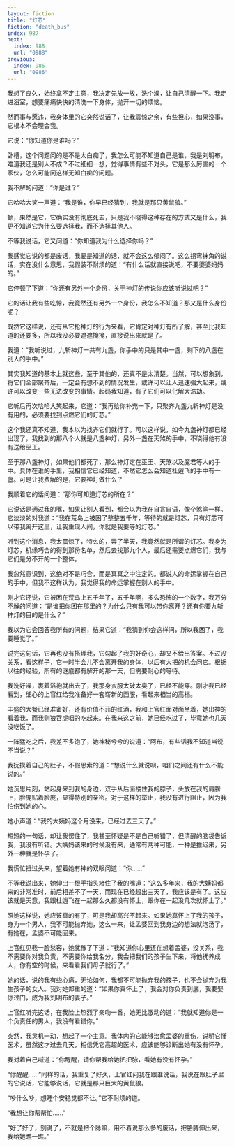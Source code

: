 ```yaml
---
layout: fiction
title: "灯芯"
fiction: "death_bus"
index: 987
next:
  index: 988
  url: "0988"
previous:
  index: 986
  url: "0986"
---
```

我想了良久，始终拿不定主意，我决定先放一放，洗个澡，让自己清醒一下。我走进浴室，想要痛痛快快的清洗一下身体，抛开一切的烦恼。

然而事与愿违，我身体里的它突然说话了，让我震惊之余，有些担心，如果没事，它根本不会理会我。

它说：“你知道你是谁吗？”

卧槽，这个问题问的是不是太白痴了，我怎么可能不知道自己是谁，我是刘明布，难道我还是别人不成？不过细细一想，觉得事情有些不对头，它是那么厉害的一个家伙，怎么可能问这样无知白痴的问题。

我不解的问道：“你是谁？”

它哈哈大笑一声道：“我是谁，你早已经猜到，我就是那只黄鼠狼。”

额，果然是它，它确实没有彻底死去，只是我不晓得这种存在的方式又是什么，我更不知道它为什么要选择我，而不选择其他人。

不等我说话，它又问道：“你知道我为什么选择你吗？”

我感觉它说的都是废话，我要是知道的话，就不会这么郁闷了。这么拐弯抹角的说话，实在没什么意思，我假装不耐烦的道：“有什么话就直接说吧，不要婆婆妈妈的。”

它停顿了下道：“你还有另外一个身份，关于神灯的传说你应该听说过吧？”

它的话让我有些吃惊，我竟然还有另外一个身份，我怎么不知道？那又是什么身份呢？

既然它这样说，还有从它抢神灯的行为来看，它肯定对神灯有所了解，甚至比我知道的还要多，所以我没必要遮遮掩掩，直接说出来就是了。

我道：“我听说过，九斩神灯一共有九盏，你手中的只是其中一盏，剩下的八盏在别人的手中。”

其实我知道的基本上就这些，至于其他的，还真不是太清楚。当然，可以想象到，将它们全部聚齐后，一定会有想不到的情况发生，或许可以让人迅速强大起来，或许可以改变一些无法改变的事情。起码我知道，有了它们可以化解大浩劫。

它听后再次哈哈大笑起来，它道：“我再给你补充一下，只聚齐九盏九斩神灯是没有用的，必须要找到点燃它们的灯芯。”

这个我还真不知道，我本以为找齐它们就行了。可以这样说，如今九盏神灯都已经出现了，我找到的那八个人就是八盏神灯，另外一盏在天煞的手中，不晓得他有没有送给巫王。

至于那八盏神灯，如果他们都死了，那么神灯定在巫王、天煞以及魔君等人的手中。具体在谁的手里，我相信它已经知道，不然它怎么会知道杜逍飞的手中有一盏。可是让我费解的是，它要神灯做什么？

我顺着它的话问道：“那你可知道灯芯的所在？”

它说话是通过我的嘴，如果让别人看到，都会以为我在自言自语，像个煞笔一样。它淡淡的对我道：“我在荒岛上被困了整整五千年，等待的就是灯芯，只有灯芯可以带我离开这里，让我重现人间，你就是我要等的灯芯。”

听到这个消息，我太震惊了，特么的，弄了半天，我竟然就是所谓的灯芯。我身为灯芯，机缘巧合的得到那份名单，然后去找那九个人，最后还需要点燃它们，我与它们是分不开的一个整体。

我忽然意识到，这绝对不是巧合，而是冥冥之中注定的。都说人的命运掌握在自己的手中，但我不这样认为，我觉得我的命运掌握在别人的手中。

刚才它还说，它被困在荒岛上五千年了，五千年啊，多么恐怖的一个数字，我万分不解的问道：“是谁把你困在那里的？为什么只有我可以带你离开？还有你要九斩神灯的目的是什么？”

我以为它会回答我所有的问题，结果它道：“我猜到你会这样问，所以我困了，我要睡觉了。”

说完这句话，它再也没有搭理我，它勾起了我的好奇心，却又不给出答案。不过没关系，看这样子，它一时半会儿不会离开我的身体，以后有大把的机会问它。根据以往的经验，所有的谜底都有解开的那一天，但需要耐心的等待。

我洗好澡，裹着浴袍就出去了，我那身衣服太破太臭了，已经不能穿。刚才我已经看到，细心的上官红给我准备好一套崭新的西服，看起来相当的高档。

丰盛的大餐已经准备好，还有价值不菲的红酒，我和上官红面对面坐着，她出神的看着我，而我则狼吞虎咽的吃起来。在我来这之前，她已经吃过了，毕竟她也几天没吃饭了。

一阵猛吃之后，我差不多饱了，她神秘兮兮的说道：“阿布，有些话我不知道当说不当说？”

我抚摸着自己的肚子，不假思索的道：“想说什么就说呗，咱们之间还有什么不能说的。”

她沉思片刻，站起身来到我的身边，双手从后面搂住我的脖子，头放在我的肩膀上，脸庞贴着脸庞，显得特别的亲密。对于这样的举止，我没有进行阻止，因为我怕伤到她的心。

她小声道：“我的大姨妈这个月没来，已经过去三天了。”

短短的一句话，却让我愣住了，我甚至怀疑是不是自己听错了，但清醒的脑袋告诉我，我没有听错。大姨妈该来的时候没有来，通常有两种可能，一种是推迟来，另外一种就是怀孕了。

我慌忙扭过头来，望着她有神的双眼问道：“你……”

不等我说出来，她伸出一根手指头堵住了我的嘴道：“这么多年来，我的大姨妈都来的非常准时，前后相差不了一天，而现在已经超出三天了，我应该是有了。这应该就是天意，我跟杜逍飞在一起那么久都没有怀上，跟你在一起没几次就怀上了。”

照她这样说，她应该真的有了，可是我却高兴不起来。如果她真怀上了我的孩子，身为一个男人，我不可能抛弃她，这么一来，让孟婆回到我身边的想法就泡汤了，有她在，孟婆不可能回来。

上官红见我一脸愁容，她犹豫了下道：“我知道你心里还在想着孟婆，没关系，我不需要你对我负责，不需要你给我名分，我会把我们的孩子生下来，将他抚养成人，你有空的时候，来看看我们母子就行了。”

她的话，说的我有些心痛，无论如何，我都不可能抛弃我的孩子，也不会抛弃为我生孩子的女人。我对她郑重的道：“如果你真怀上了，我会对你负责到底，我要娶你过门，成为我刘明布的妻子。”

上官红听完这话，在我脸上热烈了亲吻一番，她无比激动的道：“我就知道你是一个负责任的男人，我没有看错你。”

突然，我灵机一动，想起了一个主意。我体内的它能够治愈孟婆的重伤，说明它懂医术，虽然这才过去几天，相信凭它高超的医术，应该能够诊断出她有没有怀孕。

我对着自己喊道：“你醒醒，请你帮我给她把把脉，看她有没有怀孕。”

“你醒醒……”同样的话，我重复了好久，上官红问我在跟谁说话，我说在跟肚子里的它说话，它能够说话，它就是那只巨大的黄鼠狼。

“吵什么吵，想睡个安稳觉都不让。”它不耐烦的道。

“我想让你帮帮忙……”

“好了好了，别说了，不就是把个脉嘛，用不着说那么多的废话，把胳膊伸出来，我给她瞧一瞧。”